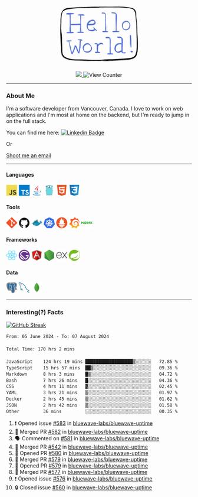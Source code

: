 <div align="center">
    <img src="./img/hello_world.webp" height="200px" width="">
    <div>
        <a href="https://www.linkedin.com/in/ajhollid">
            <img src="https://img.shields.io/badge/LinkedIn-blue"/>
        </a>
        <img src="https://komarev.com/ghpvc/?username=ajhollid&color=yellow" alt="View Counter">
    </div>
</div>

---

### About Me

I'm a software developer from Vancouver, Canada. I love to work on web applications and I'm most at home on the backend, but I'm ready to jump in on the full stack.

You can find me here: [![Linkedin Badge](https://img.shields.io/badge/-ajhollid-blue?style=flat&logo=Linkedin&logoColor=white)](https://www.linkedin.com/in/ajhollid)

Or

[Shoot me an email](mailto:ajhollid@gmail.com)

---

#### Languages

<div>
    <img src="./img/devicons/javascript-original.svg" width=30 height=30 alt="JavaScript">
    <img src="/img/devicons/typescript-original.svg" width=30 height=30 alt="TypeScript">
    <img src="./img/devicons/java-original.svg" width=30 height=30 alt="Java">
    <img src="./img/devicons/go-original.svg" width=30 height=30 alt="Golang">
    <img src="./img/devicons/html5-original.svg" width=30 height=30 alt="HTML 5">
    <img src="./img/devicons/css3-original.svg" width=30 height=30 alt="CSS 3">
</div>

#### Tools

<div>
    <img src="./img/devicons/git-original.svg" width=30 height=30 alt="Git">
    <img src="./img/devicons/github-original.svg" width=30 height=30 alt="Github">
    <img src="./img/devicons/docker-original.svg" width=30 
    height=30 alt="Docker">
    <img src="./img/devicons/kubernetes-original.svg" width=30 height=30 alt="K8">
    <img src="./img/devicons/prometheus-original.svg" width=30 height=30 alt="Prometheus">
    <img src="./img/devicons/grafana-original.svg" width=30 height=30 alt="Grafana">
    <img src="./img/devicons/nginx-original.svg" width=30 height=30 alt="Nginx">
</div>

#### Frameworks

<div>
    <img src="./img/devicons/react-original.svg" width=30 height=30 alt="React">
    <img src="./img/devicons/gatsby-original.svg" width=30 height=30 alt="Gatsby">
    <img src="./img/devicons/angularjs-original.svg" width=30 height=30 alt="AngularJS">
    <img src="./img/devicons/nodejs-original.svg" width=30 height=30 alt="NodeJS">
    <img src="./img/devicons/express-original.svg" width=30 height=30 alt="Express">
    <img src="./img/devicons/spring-original.svg" width=30 height=30 alt="Spring">
</div>

#### Data

<div>
    <img src="./img/devicons/postgresql-original.svg" width=30 height=30 alt="Postgresql">
    <img src="./img/devicons/mysql-original.svg" width=30 height=30 alt="Mysql">
    <img src="./img/devicons/mongodb-original.svg" width=30 height=30 alt="MongoDB">
</div>

---

### Interesting(?) Facts

[![GitHub Streak](http://github-readme-streak-stats.herokuapp.com?user=ajhollid)](https://git.io/streak-stats)

 <!--START_SECTION:waka-->

```txt
From: 05 June 2024 - To: 07 August 2024

Total Time: 170 hrs 2 mins

JavaScript    124 hrs 19 mins ██████████████████▒░░░░░░   72.85 %
TypeScript    15 hrs 57 mins  ██▒░░░░░░░░░░░░░░░░░░░░░░   09.36 %
Markdown      8 hrs 3 mins    █▒░░░░░░░░░░░░░░░░░░░░░░░   04.72 %
Bash          7 hrs 26 mins   █░░░░░░░░░░░░░░░░░░░░░░░░   04.36 %
CSS           4 hrs 11 mins   ▓░░░░░░░░░░░░░░░░░░░░░░░░   02.45 %
YAML          3 hrs 21 mins   ▒░░░░░░░░░░░░░░░░░░░░░░░░   01.97 %
Docker        2 hrs 45 mins   ▒░░░░░░░░░░░░░░░░░░░░░░░░   01.62 %
JSON          2 hrs 42 mins   ▒░░░░░░░░░░░░░░░░░░░░░░░░   01.58 %
Other         36 mins         ░░░░░░░░░░░░░░░░░░░░░░░░░   00.35 %
```

<!--END_SECTION:waka-->


<!--START_SECTION:activity-->
1. ❗ Opened issue [#583](https://github.com/bluewave-labs/bluewave-uptime/issues/583) in [bluewave-labs/bluewave-uptime](https://github.com/bluewave-labs/bluewave-uptime)
2. 🎉 Merged PR [#582](https://github.com/bluewave-labs/bluewave-uptime/pull/582) in [bluewave-labs/bluewave-uptime](https://github.com/bluewave-labs/bluewave-uptime)
3. 🗣 Commented on [#581](https://github.com/bluewave-labs/bluewave-uptime/issues/581#issuecomment-2278590788) in [bluewave-labs/bluewave-uptime](https://github.com/bluewave-labs/bluewave-uptime)
4. 🎉 Merged PR [#542](https://github.com/bluewave-labs/bluewave-uptime/pull/542) in [bluewave-labs/bluewave-uptime](https://github.com/bluewave-labs/bluewave-uptime)
5. 💪 Opened PR [#580](https://github.com/bluewave-labs/bluewave-uptime/pull/580) in [bluewave-labs/bluewave-uptime](https://github.com/bluewave-labs/bluewave-uptime)
6. 🎉 Merged PR [#579](https://github.com/bluewave-labs/bluewave-uptime/pull/579) in [bluewave-labs/bluewave-uptime](https://github.com/bluewave-labs/bluewave-uptime)
7. 💪 Opened PR [#579](https://github.com/bluewave-labs/bluewave-uptime/pull/579) in [bluewave-labs/bluewave-uptime](https://github.com/bluewave-labs/bluewave-uptime)
8. 🎉 Merged PR [#577](https://github.com/bluewave-labs/bluewave-uptime/pull/577) in [bluewave-labs/bluewave-uptime](https://github.com/bluewave-labs/bluewave-uptime)
9. ❗ Opened issue [#576](https://github.com/bluewave-labs/bluewave-uptime/issues/576) in [bluewave-labs/bluewave-uptime](https://github.com/bluewave-labs/bluewave-uptime)
10. 🔒 Closed issue [#560](https://github.com/bluewave-labs/bluewave-uptime/issues/560) in [bluewave-labs/bluewave-uptime](https://github.com/bluewave-labs/bluewave-uptime)
<!--END_SECTION:activity-->
